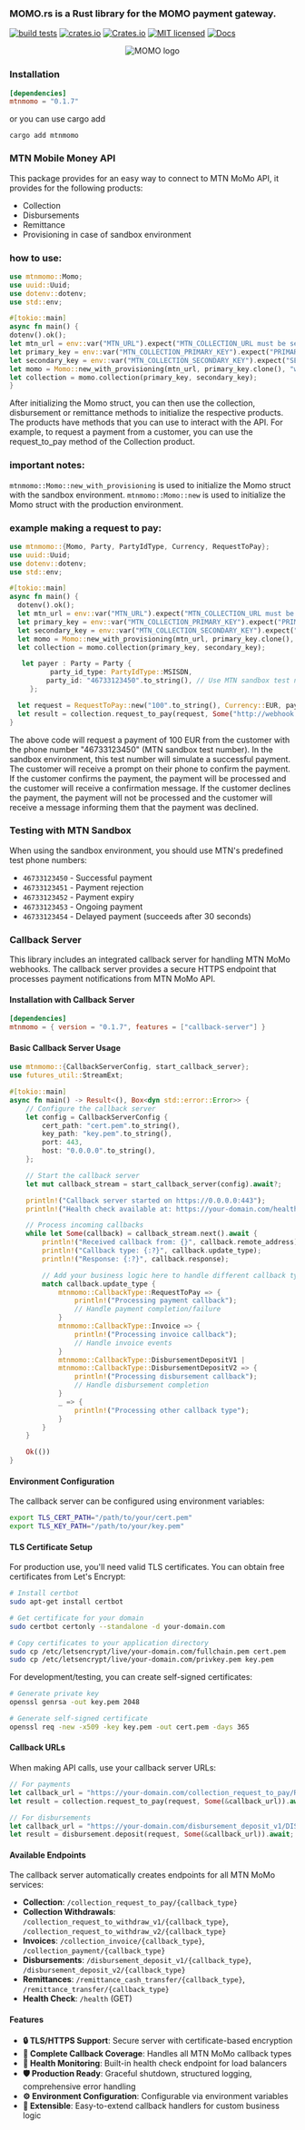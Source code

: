 ### MOMO.rs is a Rust library for the MOMO payment gateway.
[![build tests](https://github.com/Bourse-numerique-d-afrique/momo.rs/actions/workflows/deployment.yml/badge.svg)](https://github.com/Bourse-numerique-d-afrique/momo.rs/actions/workflows/deployment.yml)
[![crates.io](https://github.com/Bourse-numerique-d-afrique/momo.rs/actions/workflows/publish.yml/badge.svg)](https://github.com/Bourse-numerique-d-afrique/momo.rs/actions/workflows/publish.yml)
[![Crates.io](https://img.shields.io/crates/v/mtnmomo.svg)](https://crates.io/crates/mtnmomo)
[![MIT licensed](https://img.shields.io/badge/License-MIT-yellow.svg)](https://choosealicense.com/licenses/mit/)
[![Docs](https://img.shields.io/badge/docs-yes-brightgreen.svg)](https://docs.rs/mtnmomo/0.1.7/mtnmomo/)

<div align="center">

![MOMO logo](https://raw.githubusercontent.com/Bourse-numerique-d-afrique/momo.rs/master/images/BrandGuid-mtnmomo.svg)

</div>


### Installation
```toml
[dependencies]
mtnmomo = "0.1.7"
```

or you can use cargo add

```cli
cargo add mtnmomo
```


### MTN Mobile Money API

This package provides for an easy way to connect to MTN MoMo API, it provides for the following products:
- Collection
- Disbursements
- Remittance
- Provisioning in case of sandbox environment

### how to use:
 ``` rust
use mtnmomo::Momo;
use uuid::Uuid;
use dotenv::dotenv;
use std::env;

#[tokio::main]
async fn main() {
dotenv().ok();
let mtn_url = env::var("MTN_URL").expect("MTN_COLLECTION_URL must be set"); // https://sandbox.momodeveloper.mtn.com
let primary_key = env::var("MTN_COLLECTION_PRIMARY_KEY").expect("PRIMARY_KEY must be set");
let secondary_key = env::var("MTN_COLLECTION_SECONDARY_KEY").expect("SECONDARY_KEY must be set");
let momo = Momo::new_with_provisioning(mtn_url, primary_key.clone(), "webhook.site").await.unwrap();
let collection = momo.collection(primary_key, secondary_key);
}

```
After initializing the Momo struct, you can then use the collection, disbursement or remittance methods to initialize the respective products.
The products have methods that you can use to interact with the API.
For example, to request a payment from a customer, you can use the request_to_pay method of the Collection product.


### important notes:
`mtnmomo::Momo::new_with_provisioning` is used to initialize the Momo struct with the sandbox environment.
`mtnmomo::Momo::new` is used to initialize the Momo struct with the production environment.

### example making a request to pay:
``` rust
use mtnmomo::{Momo, Party, PartyIdType, Currency, RequestToPay};
use uuid::Uuid;
use dotenv::dotenv;
use std::env;

#[tokio::main]
async fn main() {
  dotenv().ok();
  let mtn_url = env::var("MTN_URL").expect("MTN_COLLECTION_URL must be set"); // https://sandbox.momodeveloper.mtn.com
  let primary_key = env::var("MTN_COLLECTION_PRIMARY_KEY").expect("PRIMARY_KEY must be set");
  let secondary_key = env::var("MTN_COLLECTION_SECONDARY_KEY").expect("SECONDARY_KEY must be set");
  let momo = Momo::new_with_provisioning(mtn_url, primary_key.clone(), "webhook.site").await.unwrap();
  let collection = momo.collection(primary_key, secondary_key);

   let payer : Party = Party {
          party_id_type: PartyIdType::MSISDN,
         party_id: "46733123450".to_string(), // Use MTN sandbox test number
     };

  let request = RequestToPay::new("100".to_string(), Currency::EUR, payer, "test_payer_message".to_string(), "test_payee_note".to_string());
  let result = collection.request_to_pay(request, Some("http://webhook.site/callback")).await;
}
```
The above code will request a payment of 100 EUR from the customer with the phone number "46733123450" (MTN sandbox test number).
In the sandbox environment, this test number will simulate a successful payment.
The customer will receive a prompt on their phone to confirm the payment.
If the customer confirms the payment, the payment will be processed and the customer will receive a confirmation message.
If the customer declines the payment, the payment will not be processed and the customer will receive a message informing them that the payment was declined.

### Testing with MTN Sandbox

When using the sandbox environment, you should use MTN's predefined test phone numbers:
- `46733123450` - Successful payment
- `46733123451` - Payment rejection  
- `46733123452` - Payment expiry
- `46733123453` - Ongoing payment
- `46733123454` - Delayed payment (succeeds after 30 seconds)

### Callback Server

This library includes an integrated callback server for handling MTN MoMo webhooks. The callback server provides a secure HTTPS endpoint that processes payment notifications from MTN MoMo API.

#### Installation with Callback Server

```toml
[dependencies]
mtnmomo = { version = "0.1.7", features = ["callback-server"] }
```

#### Basic Callback Server Usage

```rust
use mtnmomo::{CallbackServerConfig, start_callback_server};
use futures_util::StreamExt;

#[tokio::main]
async fn main() -> Result<(), Box<dyn std::error::Error>> {
    // Configure the callback server
    let config = CallbackServerConfig {
        cert_path: "cert.pem".to_string(),
        key_path: "key.pem".to_string(),
        port: 443,
        host: "0.0.0.0".to_string(),
    };

    // Start the callback server
    let mut callback_stream = start_callback_server(config).await?;

    println!("Callback server started on https://0.0.0.0:443");
    println!("Health check available at: https://your-domain.com/health");

    // Process incoming callbacks
    while let Some(callback) = callback_stream.next().await {
        println!("Received callback from: {}", callback.remote_address);
        println!("Callback type: {:?}", callback.update_type);
        println!("Response: {:?}", callback.response);

        // Add your business logic here to handle different callback types
        match callback.update_type {
            mtnmomo::CallbackType::RequestToPay => {
                println!("Processing payment callback");
                // Handle payment completion/failure
            }
            mtnmomo::CallbackType::Invoice => {
                println!("Processing invoice callback");
                // Handle invoice events
            }
            mtnmomo::CallbackType::DisbursementDepositV1 | 
            mtnmomo::CallbackType::DisbursementDepositV2 => {
                println!("Processing disbursement callback");
                // Handle disbursement completion
            }
            _ => {
                println!("Processing other callback type");
            }
        }
    }

    Ok(())
}
```

#### Environment Configuration

The callback server can be configured using environment variables:

```bash
export TLS_CERT_PATH="/path/to/your/cert.pem"
export TLS_KEY_PATH="/path/to/your/key.pem"
```

#### TLS Certificate Setup

For production use, you'll need valid TLS certificates. You can obtain free certificates from Let's Encrypt:

```bash
# Install certbot
sudo apt-get install certbot

# Get certificate for your domain
sudo certbot certonly --standalone -d your-domain.com

# Copy certificates to your application directory
sudo cp /etc/letsencrypt/live/your-domain.com/fullchain.pem cert.pem
sudo cp /etc/letsencrypt/live/your-domain.com/privkey.pem key.pem
```

For development/testing, you can create self-signed certificates:

```bash
# Generate private key
openssl genrsa -out key.pem 2048

# Generate self-signed certificate
openssl req -new -x509 -key key.pem -out cert.pem -days 365
```

#### Callback URLs

When making API calls, use your callback server URLs:

```rust
// For payments
let callback_url = "https://your-domain.com/collection_request_to_pay/REQUEST_TO_PAY";
let result = collection.request_to_pay(request, Some(&callback_url)).await;

// For disbursements  
let callback_url = "https://your-domain.com/disbursement_deposit_v1/DISBURSEMENT_DEPOSIT_V1";
let result = disbursement.deposit(request, Some(&callback_url)).await;
```

#### Available Endpoints

The callback server automatically creates endpoints for all MTN MoMo services:

- **Collection**: `/collection_request_to_pay/{callback_type}`
- **Collection Withdrawals**: `/collection_request_to_withdraw_v1/{callback_type}`, `/collection_request_to_withdraw_v2/{callback_type}`
- **Invoices**: `/collection_invoice/{callback_type}`, `/collection_payment/{callback_type}`
- **Disbursements**: `/disbursement_deposit_v1/{callback_type}`, `/disbursement_deposit_v2/{callback_type}`
- **Remittances**: `/remittance_cash_transfer/{callback_type}`, `/remittance_transfer/{callback_type}`
- **Health Check**: `/health` (GET)

#### Features

- **🔒 TLS/HTTPS Support**: Secure server with certificate-based encryption
- **📡 Complete Callback Coverage**: Handles all MTN MoMo callback types
- **💊 Health Monitoring**: Built-in health check endpoint for load balancers
- **🛡️ Production Ready**: Graceful shutdown, structured logging, comprehensive error handling
- **⚙️ Environment Configuration**: Configurable via environment variables
- **🔧 Extensible**: Easy-to-extend callback handlers for custom business logic
